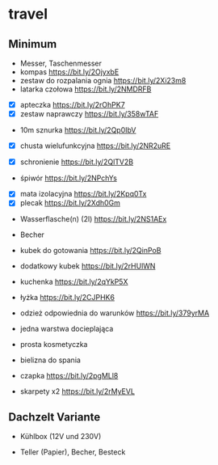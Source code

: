 # travel

## Minimum

- Messer, Taschenmesser
- kompas https://bit.ly/2OjyxbE
- zestaw do rozpalania ognia https://bit.ly/2Xi23m8
- latarka czołowa https://bit.ly/2NMDRFB
- [x] apteczka https://bit.ly/2rOhPK7
- [x] zestaw naprawczy https://bit.ly/358wTAF
- 10m sznurka https://bit.ly/2Qp0IbV
- [x] chusta wielufunkcyjna https://bit.ly/2NR2uRE

- [x] schronienie https://bit.ly/2QlTV2B
- śpiwór https://bit.ly/2NPchYs
- [x] mata izolacyjna https://bit.ly/2Kpq0Tx
- [x] plecak https://bit.ly/2Xdh0Gm

- Wasserflasche(n) (2l) https://bit.ly/2NS1AEx
- Becher
- kubek do gotowania https://bit.ly/2QinPoB
- dodatkowy kubek https://bit.ly/2rHUlWN
- kuchenka https://bit.ly/2qYkP5X
- łyżka https://bit.ly/2CJPHK6

- odzież odpowiednia do warunków https://bit.ly/379yrMA
- jedna warstwa docieplająca
- prosta kosmetyczka
- bielizna do spania
- czapka https://bit.ly/2pgMLl8
- skarpety x2 https://bit.ly/2rMyEVL

## Dachzelt Variante

- Kühlbox (12V und 230V)


- Teller (Papier), Becher, Besteck
